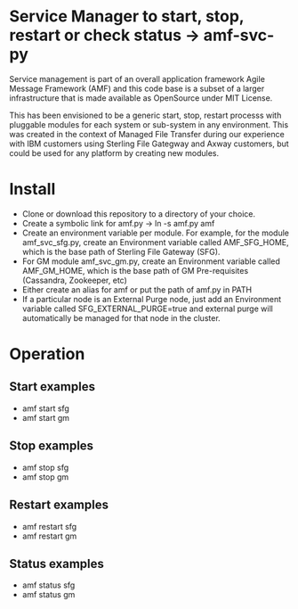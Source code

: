 # Service Manager to start, stop, restart or check status -> amf-svc-py

Service management is part of an overall application framework Agile Message Framework (AMF) and this code base is a subset of a larger infrastructure that is made available as OpenSource under MIT License.  

This has been envisioned to be a generic start, stop, restart processs with pluggable modules for each system or sub-system in any environment.   This was created in the context of Managed File Transfer during our experience with IBM customers using Sterling File Gategway and Axway customers, but could be used for any platform by creating new modules.

# Install

* Clone  or download this repository to a directory of your choice.
* Create a symbolic link for amf.py -> ln -s amf.py amf
* Create an environment variable per module. For example, for the module amf_svc_sfg.py, create an Environment variable called AMF_SFG_HOME, which is the base path of Sterling File Gateway (SFG).
* For GM module amf_svc_gm.py, create an Environment variable called AMF_GM_HOME, which is the base path of GM Pre-requisites (Cassandra, Zookeeper, etc)
* Either create an alias for amf or put the path of amf.py in PATH
* If a particular node is an External Purge node, just add an Environment variable called SFG_EXTERNAL_PURGE=true and external purge will automatically be managed for that node in the cluster.

# Operation

## Start examples
* amf start sfg
* amf start gm

## Stop examples
* amf stop sfg
* amf stop gm

## Restart examples
* amf restart sfg
* amf restart gm

## Status examples
* amf status sfg
* amf status gm
